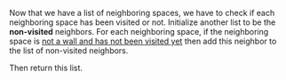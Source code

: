 <!--title={Genereate list of non-visited neighbors}-->

<!--concepts={if_stmts.mdx,for_loops.mdx}-->

<!--badges={Python:8,CreativeThinker:7}-->

Now that we have a list of neighboring spaces, we have to check if each neighboring space has been visited or not. Initialize another list to be the **non-visited** neighbors. For each neighboring space, if the neighboring space is <u>not a wall and has not been visited yet</u> then add this neighbor to the list of non-visited neighbors. 

Then return this list.

